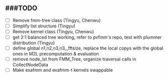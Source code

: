 ###TODO
-------------

- [ ] Remove fmm-tree class (Tingyu, Chenwu)
- [ ] Simplify list structure (Tingyu)
- [ ] Remove kernel class (Tingyu, Chenwu)
- [ ] get 2:1 balanced tree working, refer to pvfmm's repo, test with plummer distribution (Tingyu)
- [ ] define global n1,n2,n3,n3\_,fftsize, replace the local copys with the global ones in M2L precomputation & evaluation
- [ ] remove node_lst from FMM_Tree, organize traversal calls in CollectNodeData
- [ ] Make exafmm and exafmm-t kernels swappable
